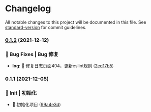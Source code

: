 # Changelog

All notable changes to this project will be documented in this file. See [standard-version](https://github.com/conventional-changelog/standard-version) for commit guidelines.

### [0.1.2](https://gitee.com/zijun2030/simple-flow/compare/v0.1.1...v0.1.2) (2021-12-12)


### 🐛 Bug Fixes | Bug 修复

* **log:** 🐛 修复日志页面404，更新eslint规则 ([2ed17b5](https://gitee.com/zijun2030/simple-flow/commit/2ed17b5ecf7c87af1e5c0c501241c8cd6f11a446))

### 0.1.1 (2021-12-05)


### 🎉 Init | 初始化

* 🎉 初始化项目 ([99a4e3d](https://gitee.com/zijun2030/simple-flow/commit/99a4e3d4c21048b6060917778beb3891dbdc49f5))
